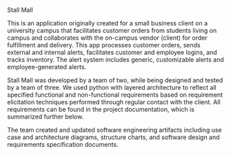 Stall Mall

This is an application originally created for a small business client on a university campus that facilitates customer orders from students living on campus and collaborates with the on-campus vendor (client) for order fulfillment and delivery. This app processes customer orders, sends external and internal alerts, facilitates customer and employee logins, and tracks inventory. The alert system includes generic, customizable alerts and employee-generated alerts.

Stall Mall was developed by a team of two, while being designed and tested by a team of three. We used python with layered architecture to reflect all specified functional and non-functional requirements based on requirement elicitation techniques performed through regular contact with the client. All requirements can be found in the project documentation, which is summarized further below.

The team created and updated software engineering artifacts including use case and architecture diagrams, structure charts, and software design and requirements specification documents.
